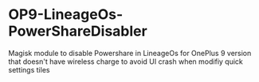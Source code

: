 # OP9-LineageOs-PowerShareDisabler
Magisk module to disable Powershare in LineageOs for OnePlus 9 version that doesn't have wireless charge to avoid UI crash when modifiy quick settings tiles
